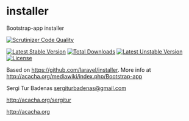 # installer
Bootstrap-app installer

[![Scrutinizer Code Quality](https://scrutinizer-ci.com/g/bootstrap-app/installer/badges/quality-score.png?b=master)](https://scrutinizer-ci.com/g/bootstrap-app/installer/?branch=master)

[![Latest Stable Version](https://poser.pugx.org/bootstrap-app/installer/v/stable.svg)](https://packagist.org/packages/bootstrap-app/installer) [![Total Downloads](https://poser.pugx.org/bootstrap-app/installer/downloads.svg)](https://packagist.org/packages/bootstrap-app/installer) [![Latest Unstable Version](https://poser.pugx.org/bootstrap-app/installer/v/unstable.svg)](https://packagist.org/packages/bootstrap-app/installer) [![License](https://poser.pugx.org/bootstrap-app/installer/license.svg)](https://packagist.org/packages/bootstrap-app/installer)

Based on https://github.com/laravel/installer. More info at http://acacha.org/mediawiki/index.php/Bootstrap-app

Sergi Tur Badenas sergiturbadenas@gmail.com

http://acacha.org/sergitur

http://acacha.org
